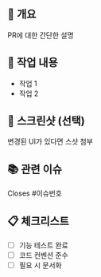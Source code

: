 ## 📝 개요

PR에 대한 간단한 설명

## 🔨 작업 내용

- 작업 1
- 작업 2

## 📸 스크린샷 (선택)

변경된 UI가 있다면 스샷 첨부

## 📚 관련 이슈

Closes #이슈번호

## 📋 체크리스트

- [ ] 기능 테스트 완료
- [ ] 코드 컨벤션 준수
- [ ] 필요 시 문서화
